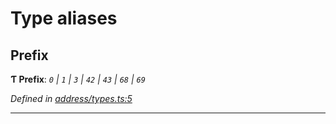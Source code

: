 

# Type aliases

<a id="prefix"></a>

##  Prefix

**Ƭ Prefix**: *`0` | `1` | `3` | `42` | `43` | `68` | `69`*

*Defined in [address/types.ts:5](https://github.com/polkadot-js/common/blob/0710c73/packages/keyring/src/address/types.ts#L5)*

___

